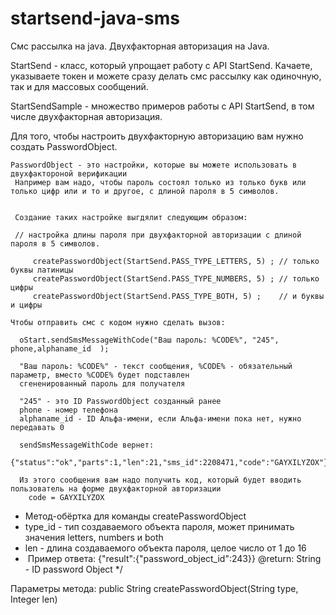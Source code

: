 # startsend-java-sms
Смс рассылка на java. Двухфакторная авторизация на Java. 

StartSend - класс, который упрощает работу с API StartSend. 
Качаете, указываете токен и можете сразу делать смс рассылку как одиночную, так и для массовых сообщений. 

StartSendSample - множество примеров работы с API StartSend, в том числе двухфакторная авторизация. 

Для того, чтобы настроить двухфакторную авторизацию вам нужно создать PasswordObject. 


    PasswordObject - это настройки, которые вы можете использовать в двухфактороной верификации
     Например вам надо, чтобы пароль состоял только из только букв или только цифр или и то и другое, с длиной пароля в 5 символов.


     Создание таких настройке выгдялит следующим образом:

     // настройка длины пароля при двухфакторной авторизации с длиной пароля в 5 символов.

         createPasswordObject(StartSend.PASS_TYPE_LETTERS, 5) ; // только буквы латиницы
         createPasswordObject(StartSend.PASS_TYPE_NUMBERS, 5) ; // только цифры
         createPasswordObject(StartSend.PASS_TYPE_BOTH, 5) ;    // и буквы и цифры

    Чтобы отправить смс с кодом нужно сделать вызов:

      oStart.sendSmsMessageWithCode("Ваш пароль: %CODE%", "245", phone,alphaname_id  );

      "Ваш пароль: %CODE%" - текст сообщения, %CODE% - обязательный параметр, вместо %CODE% будет подставлен
      сгененированный пароль для получателя

      "245" - это ID PasswordObject созданный ранее
      phone - номер телефона
      alphaname_id - ID Альфа-имени, если Альфа-имени пока нет, нужно передавать 0

      sendSmsMessageWithCode вернет:
        {"status":"ok","parts":1,"len":21,"sms_id":2208471,"code":"GAYXILYZOX"}

      Из этого сообщения вам надо получить код, который будет вводить пользователь на форме двухфакторной авторизации
        code = GAYXILYZOX

   * Метод-обёртка для команды createPasswordObject
   * type_id - тип создаваемого объекта пароля, может принимать значения letters, numbers и both
   * len - длина создаваемого объекта пароля, целое число от 1 до 16
   *  Пример ответа: {"result":{"password_object_id":243}}
      @return: String - ID password Object
   */
 
 Параметры метода: 
 public String createPasswordObject(String type, Integer len)
